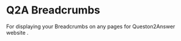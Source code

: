 Q2A Breadcrumbs
=====================

For displaying your Breadcrumbs on any pages for Queston2Answer website .
